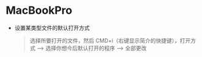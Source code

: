 # MacBookPro


- 设置某类型文件的默认打开方式
    > 选择所要打开的文件，然后 CMD+i（右键显示简介的快捷键），打开方式 —> 选择你想今后默认打开的程序 —> 全部更改   
